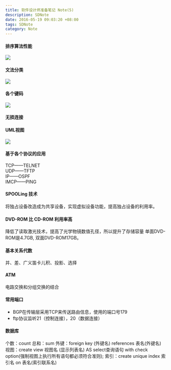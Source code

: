 ```yaml
---
title: 软件设计师准备笔记 Note(5)
description: SDNote
date: 2016-05-19 09:03:20 +08:00
tags: SDNote
category: Note
---
```



#### 排序算法性能

![](https://raw.githubusercontent.com/huobingli/huobingli.github.io/master/img/suanfaxingneng.png)

#### 文法分类

![](https://raw.githubusercontent.com/huobingli/huobingli.github.io/master/img/wenfa.png)

#### 各个键码

![](https://raw.githubusercontent.com/huobingli/huobingli.github.io/master/img/jianma.png)

#### 无损连接


#### UML视图

![](https://raw.githubusercontent.com/huobingli/huobingli.github.io/master/img/gezhongshitu.png)

#### 基于各个协议的应用
TCP——TELNET   
UDP——TFTP   
IP——OSPF   
IMCP——PING

#### SPOOLing 技术
将独占设备改造成为共享设备，实现虚拟设备功能，提高独占设备的利用率。

#### DVD-ROM 比 CD-ROM 利用率高
降低了读取激光技术，提高了光学物镜数值孔径，所以提升了存储容量
单面DVD-ROM是4.7GB, 双面DVD-ROM17GB。


#### 基本关系代数
并、差、广义笛卡儿积、投影、选择

#### ATM
电路交换和分组交换的结合

#### 常用端口
* BGP在传输层采用TCP来传送路由信息，使用的端口号179   
* ftp协议监听21（控制连接），20（数据连接）

#### 数据库
个数：count
总和：sum
外键：foreign key (外键名) references 表名(外键名)
视图：create view 视图名 (显示列表名)
          AS select查询语句
          with check option(强制视图上执行所有语句都必须符合准则);
索引：create unique index 索引名 on 表名(索引联系名)
